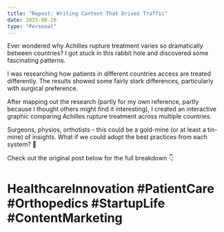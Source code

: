 ```yaml
---
title: "Repost: Writing Content That Drives Traffic"
date: 2025-06-26
type: "Personal"
---
```


Ever wondered why Achilles rupture treatment varies so dramatically between countries? I got stuck in this rabbit hole and discovered some fascinating patterns.

I was researching how patients in different countries access are treated differently. The results showed some fairly stark differences, particularly with surgical preference.

After mapping out the research (partly for my own reference, partly because I thought others might find it interesting), I created an interactive graphic comparing Achilles rupture treatment across multiple countries.

Surgeons, physios, orthotists - this could be a gold-mine (or at least a tin-mine) of insights. What if we could adopt the best practices from each system? 🤔

Check out the original post below for the full breakdown 👇

# HealthcareInnovation #PatientCare #Orthopedics #StartupLife #ContentMarketing
